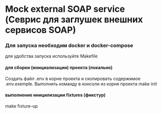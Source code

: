 Mock external SOAP service (Севрис для заглушек внешних сервисов SOAP)
====================

### Для запуска необходим docker и docker-compose

для удобства запуска используйте Makefile

#### для сборки (инициализации) проекта (локально)
Создать файл .env в корне проекта и скопировать содержимое .env.exemple.
Выполнить команду в консоли из корня проекта
make init

#### выполнение иницилизации fixtures (фикстур)
make fixture-up
